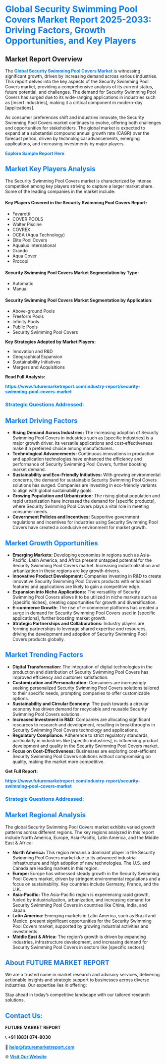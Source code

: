 <h1 style="color: #007BFF;">Global Security Swimming Pool Covers Market Report 2025-2033: Driving Factors, Growth Opportunities, and Key Players</h1>

<section id="overview">
<h2>Market Report Overview</h2>
<p>The <a href="https://www.futuremarketreport.com/industry-report/security-swimming-pool-covers-market" style="color: #007BFF; text-decoration: none;"><strong>Global Security Swimming Pool Covers Market</strong></a> is witnessing significant growth, driven by increasing demand across various industries. This report delves into the key aspects of the Security Swimming Pool Covers market, providing a comprehensive analysis of its current status, future potential, and challenges. The demand for Security Swimming Pool Covers has surged due to its wide-ranging applications in industries such as [insert industries], making it a critical component in modern-day [applications].</p>
<p>As consumer preferences shift and industries innovate, the Security Swimming Pool Covers market continues to evolve, offering both challenges and opportunities for stakeholders. The global market is expected to expand at a substantial compound annual growth rate (CAGR) over the forecast period, driven by technological advancements, emerging applications, and increasing investments by major players.</p>
</section>

<section id="overview">
<p><a href="https://www.futuremarketreport.com/request-sample/reportId=128249" style="color: #007BFF; text-decoration: none;"><strong>Explore Sample Report Here</strong></a></p>
</section>

<section id="key-players">
<h2 style="color: #007BFF;">Market Key Players Analysis</h2>
<p>The Security Swimming Pool Covers market is characterized by intense competition among key players striving to capture a larger market share. Some of the leading companies in the market include:</p>
<h4>Key Players Covered in the Security Swimming Pool Covers Report:</h4>
<ul><li>Favaretti</li><li>COVER POOLS</li><li>Walter Piscine</li><li>COVREX</li><li>OCEA (Aqua Technology)</li><li>Elite Pool Covers</li><li>Aqualux International</li><li>Grando</li><li>Aqua Cover</li><li>Procopi</li></ul>
<h4>Security Swimming Pool Covers Market Segmentation by Type:</h4>
<ul><li>Automatic</li><li>Manual</li></ul>

<h4>Security Swimming Pool Covers Market Segmentation by Application:</h4>
<ul><li>Above-ground Pools</li><li>Freeform Pools</li><li>Infinity Pools</li><li>Public Pools</li><li>Security Swimming Pool Covers</li></ul>
<p><strong>Key Strategies Adopted by Market Players:</strong></p>
<ul>
<li>Innovation and R&D</li>
<li>Geographical Expansion</li>
<li>Sustainability Initiatives</li>
<li>Mergers and Acquisitions</li>
</ul>
</section>

<section>
<p><strong>Read Full Analysis: </strong></p><a href="https://www.futuremarketreport.com/industry-report/security-swimming-pool-covers-market" style="color: #007BFF; text-decoration: none;"><strong>https://www.futuremarketreport.com/industry-report/security-swimming-pool-covers-market</strong></a>
<h3 style="color: #007BFF;">Strategic Questions Addressed:</h3>
</section>

<section id="driving-factors">
<h2 style="color: #007BFF;">Market Driving Factors</h2>
<ul>
<li><strong>Rising Demand Across Industries:</strong> The increasing adoption of Security Swimming Pool Covers in industries such as [specific industries] is a major growth driver. Its versatile applications and cost-effectiveness make it a preferred choice among manufacturers.</li>
<li><strong>Technological Advancements:</strong> Continuous innovations in production and application technologies have enhanced the efficiency and performance of Security Swimming Pool Covers, further boosting market demand.</li>
<li><strong>Sustainability and Eco-Friendly Initiatives:</strong> With growing environmental concerns, the demand for sustainable Security Swimming Pool Covers solutions has surged. Companies are investing in eco-friendly variants to align with global sustainability goals.</li>
<li><strong>Growing Population and Urbanization:</strong> The rising global population and rapid urbanization have increased the demand for [specific products], where Security Swimming Pool Covers plays a vital role in meeting consumer needs.</li>
<li><strong>Government Policies and Incentives:</strong> Supportive government regulations and incentives for industries using Security Swimming Pool Covers have created a conducive environment for market growth.</li>
</ul>
</section>

<section id="growth-opportunities">
<h2 style="color: #007BFF;">Market Growth Opportunities</h2>
<ul>
<li><strong>Emerging Markets:</strong> Developing economies in regions such as Asia-Pacific, Latin America, and Africa present untapped potential for the Security Swimming Pool Covers market. Increasing industrialization and urbanization in these regions are key growth drivers.</li>
<li><strong>Innovative Product Development:</strong> Companies investing in R&D to create innovative Security Swimming Pool Covers products with enhanced features and applications are likely to gain a competitive edge.</li>
<li><strong>Expansion into Niche Applications:</strong> The versatility of Security Swimming Pool Covers allows it to be utilized in niche markets such as [specific niches], creating opportunities for growth and diversification.</li>
<li><strong>E-commerce Growth:</strong> The rise of e-commerce platforms has created a surge in demand for Security Swimming Pool Covers used in [specific applications], further boosting market growth.</li>
<li><strong>Strategic Partnerships and Collaborations:</strong> Industry players are forming partnerships to leverage shared expertise and resources, driving the development and adoption of Security Swimming Pool Covers products globally.</li>
</ul>
</section>

<section id="trending-factors">
<h2 style="color: #007BFF;">Market Trending Factors</h2>
<ul>
<li><strong>Digital Transformation:</strong> The integration of digital technologies in the production and distribution of Security Swimming Pool Covers has improved efficiency and customer satisfaction.</li>
<li><strong>Customization and Personalization:</strong> Consumers are increasingly seeking personalized Security Swimming Pool Covers solutions tailored to their specific needs, prompting companies to offer customizable options.</li>
<li><strong>Sustainability and Circular Economy:</strong> The push towards a circular economy has driven demand for recyclable and reusable Security Swimming Pool Covers solutions.</li>
<li><strong>Increased Investment in R&D:</strong> Companies are allocating significant resources to research and development, resulting in breakthroughs in Security Swimming Pool Covers technology and applications.</li>
<li><strong>Regulatory Compliance:</strong> Adherence to strict regulatory standards, particularly in industries like [specific industries], is influencing product development and quality in the Security Swimming Pool Covers market.</li>
<li><strong>Focus on Cost-Effectiveness:</strong> Businesses are exploring cost-efficient Security Swimming Pool Covers solutions without compromising on quality, making the market more competitive.</li>
</ul>
</section>

<section>
<p><strong>Get Full Report: </strong></p><a href="https://www.futuremarketreport.com/industry-report/security-swimming-pool-covers-market" style="color: #007BFF; text-decoration: none;"><strong>https://www.futuremarketreport.com/industry-report/security-swimming-pool-covers-market</strong></a>
<h3 style="color: #007BFF;">Strategic Questions Addressed:</h3>
</section>


<section id="regional-analysis">
<h2 style="color: #007BFF;">Market Regional Analysis</h2>
<p>The global Security Swimming Pool Covers market exhibits varied growth patterns across different regions. The key regions analyzed in this report include North America, Europe, Asia-Pacific, Latin America, and the Middle East & Africa:</p>
<ul>
<li><strong>North America:</strong> This region remains a dominant player in the Security Swimming Pool Covers market due to its advanced industrial infrastructure and high adoption of new technologies. The U.S. and Canada are leading markets in this region.</li>
<li><strong>Europe:</strong> Europe has witnessed steady growth in the Security Swimming Pool Covers market, driven by stringent environmental regulations and a focus on sustainability. Key countries include Germany, France, and the U.K.</li>
<li><strong>Asia-Pacific:</strong> The Asia-Pacific region is experiencing rapid growth, fueled by industrialization, urbanization, and increasing demand for Security Swimming Pool Covers in countries like China, India, and Japan.</li>
<li><strong>Latin America:</strong> Emerging markets in Latin America, such as Brazil and Mexico, present significant opportunities for the Security Swimming Pool Covers market, supported by growing industrial activities and investments.</li>
<li><strong>Middle East & Africa:</strong> The region’s growth is driven by expanding industries, infrastructure development, and increasing demand for Security Swimming Pool Covers in sectors like [specific sectors].</li>
</ul>
</section>

<footer>
<h2 style="color: #007BFF;">About FUTURE MARKET REPORT</h2>
<p>We are a trusted name in market research and advisory services, delivering actionable insights and strategic support to businesses across diverse industries. Our expertise lies in offering:</p>

<p>Stay ahead in today’s competitive landscape with our tailored research solutions.</p>

<h2 style="color: #007BFF;">Contact Us:</h2>
<p><strong>FUTURE MARKET REPORT</strong></p>
<p>📞 <strong>+91 (883) 074-8030</strong></p>
<p>📧 <strong><a href="mailto:help@futuremarketreport.com" style="color: #007BFF;">help@futuremarketreport.com</a></strong></p>
<p>🌐 <strong><a href="https://www.futuremarketreport.com/" style="color: #007BFF;">Visit Our Website</a></strong></p>
</footer>